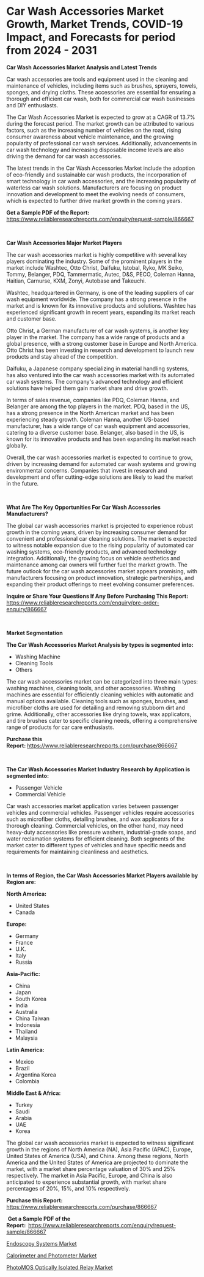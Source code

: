 <p><h1>Car Wash Accessories Market Growth, Market Trends, COVID-19 Impact, and Forecasts for period from 2024 - 2031</h1></p><p><strong>Car Wash Accessories Market Analysis and Latest Trends</strong></p>
<p><p>Car wash accessories are tools and equipment used in the cleaning and maintenance of vehicles, including items such as brushes, sprayers, towels, sponges, and drying cloths. These accessories are essential for ensuring a thorough and efficient car wash, both for commercial car wash businesses and DIY enthusiasts.</p><p>The Car Wash Accessories Market is expected to grow at a CAGR of 13.7% during the forecast period. The market growth can be attributed to various factors, such as the increasing number of vehicles on the road, rising consumer awareness about vehicle maintenance, and the growing popularity of professional car wash services. Additionally, advancements in car wash technology and increasing disposable income levels are also driving the demand for car wash accessories.</p><p>The latest trends in the Car Wash Accessories Market include the adoption of eco-friendly and sustainable car wash products, the incorporation of smart technology in car wash accessories, and the increasing popularity of waterless car wash solutions. Manufacturers are focusing on product innovation and development to meet the evolving needs of consumers, which is expected to further drive market growth in the coming years.</p></p>
<p><strong>Get a Sample PDF of the Report:&nbsp;</strong> <a href="https://www.reliableresearchreports.com/enquiry/request-sample/866667">https://www.reliableresearchreports.com/enquiry/request-sample/866667</a></p>
<p>&nbsp;</p>
<p><strong>Car Wash Accessories Major Market Players</strong></p>
<p><p>The car wash accessories market is highly competitive with several key players dominating the industry. Some of the prominent players in the market include Washtec, Otto Christ, Daifuku, Istobal, Ryko, MK Seiko, Tommy, Belanger, PDQ, Tammermatic, Autec, D&S, PECO, Coleman Hanna, Haitian, Carnurse, KXM, Zonyi, Autobase and Takeuchi.</p><p>Washtec, headquartered in Germany, is one of the leading suppliers of car wash equipment worldwide. The company has a strong presence in the market and is known for its innovative products and solutions. Washtec has experienced significant growth in recent years, expanding its market reach and customer base.</p><p>Otto Christ, a German manufacturer of car wash systems, is another key player in the market. The company has a wide range of products and a global presence, with a strong customer base in Europe and North America. Otto Christ has been investing in research and development to launch new products and stay ahead of the competition.</p><p>Daifuku, a Japanese company specializing in material handling systems, has also ventured into the car wash accessories market with its automated car wash systems. The company's advanced technology and efficient solutions have helped them gain market share and drive growth.</p><p>In terms of sales revenue, companies like PDQ, Coleman Hanna, and Belanger are among the top players in the market. PDQ, based in the US, has a strong presence in the North American market and has been experiencing steady growth. Coleman Hanna, another US-based manufacturer, has a wide range of car wash equipment and accessories, catering to a diverse customer base. Belanger, also based in the US, is known for its innovative products and has been expanding its market reach globally.</p><p>Overall, the car wash accessories market is expected to continue to grow, driven by increasing demand for automated car wash systems and growing environmental concerns. Companies that invest in research and development and offer cutting-edge solutions are likely to lead the market in the future.</p></p>
<p>&nbsp;</p>
<p><strong>What Are The Key Opportunities For Car Wash Accessories Manufacturers?</strong></p>
<p><p>The global car wash accessories market is projected to experience robust growth in the coming years, driven by increasing consumer demand for convenient and professional car cleaning solutions. The market is expected to witness notable expansion due to the rising popularity of automated car washing systems, eco-friendly products, and advanced technology integration. Additionally, the growing focus on vehicle aesthetics and maintenance among car owners will further fuel the market growth. The future outlook for the car wash accessories market appears promising, with manufacturers focusing on product innovation, strategic partnerships, and expanding their product offerings to meet evolving consumer preferences.</p></p>
<p><strong>Inquire or Share Your Questions If Any Before Purchasing This Report:</strong> <a href="https://www.reliableresearchreports.com/enquiry/pre-order-enquiry/866667">https://www.reliableresearchreports.com/enquiry/pre-order-enquiry/866667</a></p>
<p>&nbsp;</p>
<p><strong>Market Segmentation</strong></p>
<p><strong>The Car Wash Accessories Market Analysis by types is segmented into:</strong></p>
<p><ul><li>Washing Machine</li><li>Cleaning Tools</li><li>Others</li></ul></p>
<p><p>The car wash accessories market can be categorized into three main types: washing machines, cleaning tools, and other accessories. Washing machines are essential for efficiently cleaning vehicles with automatic and manual options available. Cleaning tools such as sponges, brushes, and microfiber cloths are used for detailing and removing stubborn dirt and grime. Additionally, other accessories like drying towels, wax applicators, and tire brushes cater to specific cleaning needs, offering a comprehensive range of products for car care enthusiasts.</p></p>
<p><strong>Purchase this Report:&nbsp;</strong><a href="https://www.reliableresearchreports.com/purchase/866667">https://www.reliableresearchreports.com/purchase/866667</a></p>
<p>&nbsp;</p>
<p><strong>The Car Wash Accessories Market Industry Research by Application is segmented into:</strong></p>
<p><ul><li>Passenger Vehicle</li><li>Commercial Vehicle</li></ul></p>
<p><p>Car wash accessories market application varies between passenger vehicles and commercial vehicles. Passenger vehicles require accessories such as microfiber cloths, detailing brushes, and wax applicators for a thorough cleaning. Commercial vehicles, on the other hand, may need heavy-duty accessories like pressure washers, industrial-grade soaps, and water reclamation systems for efficient cleaning. Both segments of the market cater to different types of vehicles and have specific needs and requirements for maintaining cleanliness and aesthetics.</p></p>
<p>&nbsp;</p>
<p><strong>In terms of Region, the Car Wash Accessories Market Players available by Region are:</strong></p>
<p>
    <p> <strong> North America: </strong>
        <ul>
            <li>United States</li>
            <li>Canada</li>
        </ul>
        </p> 
    <p> <strong> Europe: </strong>
        <ul>
            <li>Germany</li>
            <li>France</li>
            <li>U.K.</li>
            <li>Italy</li>
            <li>Russia</li>
        </ul>
        </p> 
    <p> <strong> Asia-Pacific: </strong>
        <ul>
            <li>China</li>
            <li>Japan</li>
            <li>South Korea</li>
            <li>India</li>
            <li>Australia</li>
            <li>China Taiwan</li>
            <li>Indonesia</li>
            <li>Thailand</li>
            <li>Malaysia</li>
        </ul>
        </p> 
    <p> <strong> Latin America: </strong>
        <ul>
            <li>Mexico</li>
            <li>Brazil</li>
            <li>Argentina Korea</li>
            <li>Colombia</li>
        </ul>
        </p> 
    <p> <strong> Middle East & Africa: </strong>
        <ul>
            <li>Turkey</li>
            <li>Saudi</li>
            <li>Arabia</li>
            <li>UAE</li>
            <li>Korea</li>
        </ul>
    </p>
    </p>
<p><p>The global car wash accessories market is expected to witness significant growth in the regions of North America (NA), Asia Pacific (APAC), Europe, United States of America (USA), and China. Among these regions, North America and the United States of America are projected to dominate the market, with a market share percentage valuation of 30% and 25% respectively. The market in Asia Pacific, Europe, and China is also anticipated to experience substantial growth, with market share percentages of 20%, 15%, and 10% respectively.</p></p>
<p><strong>Purchase this Report: </strong><a href="https://www.reliableresearchreports.com/purchase/866667">https://www.reliableresearchreports.com/purchase/866667</a></p>
<p>&nbsp;<strong>Get a Sample PDF of the Report:&nbsp;&nbsp;</strong><a href="https://www.reliableresearchreports.com/enquiry/request-sample/866667">https://www.reliableresearchreports.com/enquiry/request-sample/866667</a></p>
<p><strong></strong></p>
<p><p><a href="https://view.publitas.com/reportprime-1/endoscopy-systems-market-size-and-examines-its-market-scope-with-a-primary-focus-on-growth-opportunities-and-forecasted-trends-spanning-from-2023-to-2030/">Endoscopy Systems Market</a></p><p><a href="https://view.publitas.com/reportprime-1/calorimeter-and-photometer-market-with-the-goal-of-estimating-the-market-size-and-future-growth-potential-of-various-market-segments-based-on-component-applications-end-user-and-region/">Calorimeter and Photometer Market</a></p><p><a href="https://view.publitas.com/reportprime-1/photomos-optically-isolated-relay-market-size-growth-outlook-from-2023-to-2030-projecting-at-markets-trends-analysis-by-application-regional-outlook-and-revenue/">PhotoMOS Optically Isolated Relay Market</a></p></p>